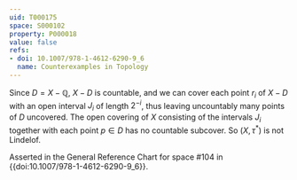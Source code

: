 ```yaml
---
uid: T000175
space: S000102
property: P000018
value: false
refs:
- doi: 10.1007/978-1-4612-6290-9_6
  name: Counterexamples in Topology
---
```


Since $D = X - \mathbb{Q}$, $X - D$ is countable, and we can cover each point $r_i$ of $X - D$ with an open interval $J_i$ of length $2^{-i}$, thus leaving uncountably many points of $D$ uncovered. The open covering of $X$ consisting of the intervals $J_i$ together with each point $p \in D$ has no countable subcover. So $(X, \tau^{*})$ is not Lindelof.

Asserted in the General Reference Chart for space #104 in
{{doi:10.1007/978-1-4612-6290-9_6}}.
